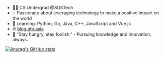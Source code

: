 - 👨‍💻 CS Undergrad @SUSTech
- 💡 Passionate about leveraging technology to make a positive impact on the world
- 🌱 Learning: Python, Go, Java, C++, JavaScript and Vue.js
- 🌐 [blog.qhr.asia](https://blog.qhr.asia)
- 🌟 "Stay hungry, stay foolish." - Pursuing knowledge and innovation, always.

[![Anurag's GitHub stats](https://github-readme-stats.vercel.app/api?username=7Sageer)](https://github.com/anuraghazra/github-readme-stats)
